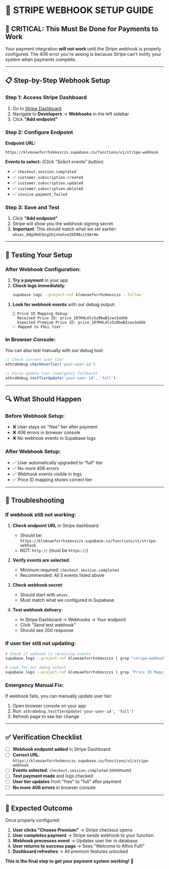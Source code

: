 # 🔗 **STRIPE WEBHOOK SETUP GUIDE**

## **🚨 CRITICAL: This Must Be Done for Payments to Work**

Your payment integration **will not work** until the Stripe webhook is properly configured. The 406 error you're seeing is because Stripe can't notify your system when payments complete.

---

## **📋 Step-by-Step Webhook Setup**

### **Step 1: Access Stripe Dashboard**
1. Go to [Stripe Dashboard](https://dashboard.stripe.com)
2. Navigate to **Developers** → **Webhooks** in the left sidebar
3. Click **"Add endpoint"**

### **Step 2: Configure Endpoint**
**Endpoint URL:** 
```
https://klxmxaeforrhzkmvsczs.supabase.co/functions/v1/stripe-webhook
```

**Events to select:** *(Click "Select events" button)*
- ✅ `checkout.session.completed`
- ✅ `customer.subscription.created`
- ✅ `customer.subscription.updated`
- ✅ `customer.subscription.deleted`  
- ✅ `invoice.payment_failed`

### **Step 3: Save and Test**
1. Click **"Add endpoint"**
2. Stripe will show you the webhook signing secret
3. **Important**: This should match what we set earlier: `whsec_A0gXRdCQsgZUjnVwhseZ8IMAs1t9ArHm`

---

## **🧪 Testing Your Setup**

### **After Webhook Configuration:**

1. **Try a payment** in your app
2. **Check logs immediately**: 
   ```bash
   supabase logs --project-ref klxmxaeforrhzkmvsczs --follow
   ```
3. **Look for webhook events** with our debug output:
   ```
   🔧 Price ID Mapping Debug:
     Received Price ID: price_1RfM4LHlv5z8bwBIcwv3aUkb
     Expected Premium Price ID: price_1RfM4LHlv5z8bwBIcwv3aUkb
   ✅ Mapped to FULL tier
   ```

### **In Browser Console:**
You can also test manually with our debug tool:
```javascript
// Check current user tier
athroDebug.checkUserTier('your-user-id')

// Force update tier (emergency fallback)
athroDebug.testTierUpdate('your-user-id', 'full')
```

---

## **🔍 What Should Happen**

### **Before Webhook Setup:**
- ❌ User stays on "free" tier after payment
- ❌ 406 errors in browser console
- ❌ No webhook events in Supabase logs

### **After Webhook Setup:**
- ✅ User automatically upgraded to "full" tier
- ✅ No more 406 errors  
- ✅ Webhook events visible in logs
- ✅ Price ID mapping shows correct tier

---

## **🚨 Troubleshooting**

### **If webhook still not working:**

1. **Check endpoint URL** in Stripe dashboard:
   - Should be: `https://klxmxaeforrhzkmvsczs.supabase.co/functions/v1/stripe-webhook`
   - NOT: `http://` (must be `https://`)

2. **Verify events are selected**:
   - Minimum required: `checkout.session.completed`
   - Recommended: All 5 events listed above

3. **Check webhook secret**:
   - Should start with `whsec_`
   - Must match what we configured in Supabase

4. **Test webhook delivery**:
   - In Stripe Dashboard → Webhooks → Your endpoint
   - Click "Send test webhook"
   - Should see 200 response

### **If user tier still not updating:**

```bash
# Check if webhook is receiving events
supabase logs --project-ref klxmxaeforrhzkmvsczs | grep "stripe-webhook"

# Look for our debug output
supabase logs --project-ref klxmxaeforrhzkmvsczs | grep "Price ID Mapping"
```

### **Emergency Manual Fix:**
If webhook fails, you can manually update user tier:
1. Open browser console on your app
2. Run: `athroDebug.testTierUpdate('your-user-id', 'full')`
3. Refresh page to see tier change

---

## **✅ Verification Checklist**

- [ ] **Webhook endpoint added** in Stripe Dashboard
- [ ] **Correct URL**: `https://klxmxaeforrhzkmvsczs.supabase.co/functions/v1/stripe-webhook`
- [ ] **Events selected**: `checkout.session.completed` (minimum)
- [ ] **Test payment made** and logs checked
- [ ] **User tier updates** from "free" to "full" after payment
- [ ] **No more 406 errors** in browser console

---

## **🎯 Expected Outcome**

Once properly configured:
1. **User clicks "Choose Premium"** → Stripe checkout opens
2. **User completes payment** → Stripe sends webhook to your function
3. **Webhook processes event** → Updates user tier in database
4. **User returns to success page** → Sees "Welcome to Athro Full!"
5. **Dashboard refreshes** → All premium features unlocked

**This is the final step to get your payment system working!** 🚀 